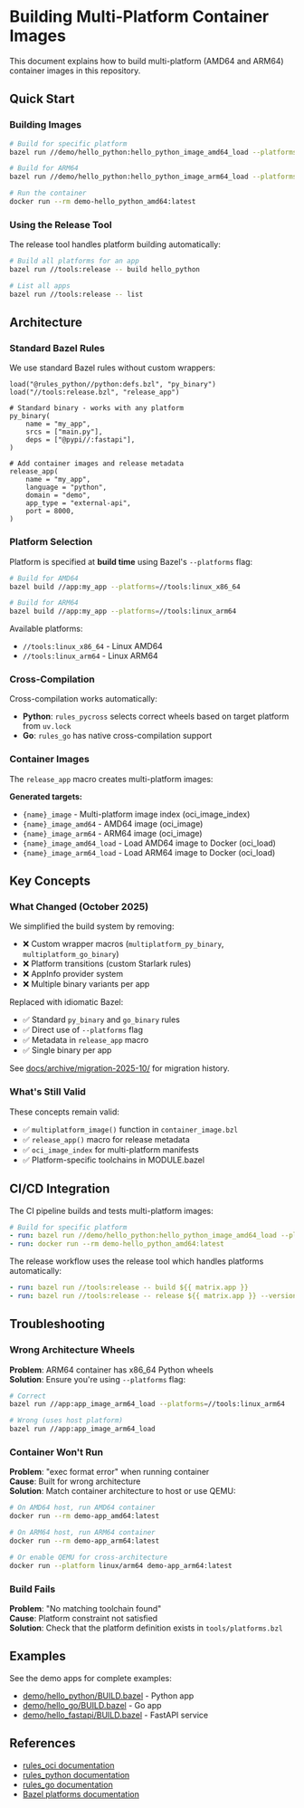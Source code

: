 # Building Multi-Platform Container Images

This document explains how to build multi-platform (AMD64 and ARM64) container images in this repository.

## Quick Start

### Building Images

```bash
# Build for specific platform
bazel run //demo/hello_python:hello_python_image_amd64_load --platforms=//tools:linux_x86_64

# Build for ARM64
bazel run //demo/hello_python:hello_python_image_arm64_load --platforms=//tools:linux_arm64

# Run the container
docker run --rm demo-hello_python_amd64:latest
```

### Using the Release Tool

The release tool handles platform building automatically:

```bash
# Build all platforms for an app
bazel run //tools:release -- build hello_python

# List all apps
bazel run //tools:release -- list
```

## Architecture

### Standard Bazel Rules

We use standard Bazel rules without custom wrappers:

```starlark
load("@rules_python//python:defs.bzl", "py_binary")
load("//tools:release.bzl", "release_app")

# Standard binary - works with any platform
py_binary(
    name = "my_app",
    srcs = ["main.py"],
    deps = ["@pypi//:fastapi"],
)

# Add container images and release metadata
release_app(
    name = "my_app",
    language = "python",
    domain = "demo",
    app_type = "external-api",
    port = 8000,
)
```

### Platform Selection

Platform is specified at **build time** using Bazel's `--platforms` flag:

```bash
# Build for AMD64
bazel build //app:my_app --platforms=//tools:linux_x86_64

# Build for ARM64  
bazel build //app:my_app --platforms=//tools:linux_arm64
```

Available platforms:
- `//tools:linux_x86_64` - Linux AMD64
- `//tools:linux_arm64` - Linux ARM64

### Cross-Compilation

Cross-compilation works automatically:

- **Python**: `rules_pycross` selects correct wheels based on target platform from `uv.lock`
- **Go**: `rules_go` has native cross-compilation support

### Container Images

The `release_app` macro creates multi-platform images:

**Generated targets:**
- `{name}_image` - Multi-platform image index (oci_image_index)
- `{name}_image_amd64` - AMD64 image (oci_image)
- `{name}_image_arm64` - ARM64 image (oci_image)
- `{name}_image_amd64_load` - Load AMD64 image to Docker (oci_load)
- `{name}_image_arm64_load` - Load ARM64 image to Docker (oci_load)

## Key Concepts

### What Changed (October 2025)

We simplified the build system by removing:
- ❌ Custom wrapper macros (`multiplatform_py_binary`, `multiplatform_go_binary`)
- ❌ Platform transitions (custom Starlark rules)
- ❌ AppInfo provider system
- ❌ Multiple binary variants per app

Replaced with idiomatic Bazel:
- ✅ Standard `py_binary` and `go_binary` rules
- ✅ Direct use of `--platforms` flag
- ✅ Metadata in `release_app` macro
- ✅ Single binary per app

See [docs/archive/migration-2025-10/](docs/archive/migration-2025-10/) for migration history.

### What's Still Valid

These concepts remain valid:
- ✅ `multiplatform_image()` function in `container_image.bzl`
- ✅ `release_app()` macro for release metadata
- ✅ `oci_image_index` for multi-platform manifests
- ✅ Platform-specific toolchains in MODULE.bazel

## CI/CD Integration

The CI pipeline builds and tests multi-platform images:

```yaml
# Build for specific platform
- run: bazel run //demo/hello_python:hello_python_image_amd64_load --platforms=//tools:linux_x86_64
- run: docker run --rm demo-hello_python_amd64:latest
```

The release workflow uses the release tool which handles platforms automatically:

```yaml
- run: bazel run //tools:release -- build ${{ matrix.app }}
- run: bazel run //tools:release -- release ${{ matrix.app }} --version ${{ inputs.version }}
```

## Troubleshooting

### Wrong Architecture Wheels

**Problem**: ARM64 container has x86_64 Python wheels  
**Solution**: Ensure you're using `--platforms` flag:

```bash
# Correct
bazel run //app:app_image_arm64_load --platforms=//tools:linux_arm64

# Wrong (uses host platform)
bazel run //app:app_image_arm64_load
```

### Container Won't Run

**Problem**: "exec format error" when running container  
**Cause**: Built for wrong architecture  
**Solution**: Match container architecture to host or use QEMU:

```bash
# On AMD64 host, run AMD64 container
docker run --rm demo-app_amd64:latest

# On ARM64 host, run ARM64 container  
docker run --rm demo-app_arm64:latest

# Or enable QEMU for cross-architecture
docker run --platform linux/arm64 demo-app_arm64:latest
```

### Build Fails

**Problem**: "No matching toolchain found"  
**Cause**: Platform constraint not satisfied  
**Solution**: Check that the platform definition exists in `tools/platforms.bzl`

## Examples

See the demo apps for complete examples:
- [demo/hello_python/BUILD.bazel](demo/hello_python/BUILD.bazel) - Python app
- [demo/hello_go/BUILD.bazel](demo/hello_go/BUILD.bazel) - Go app
- [demo/hello_fastapi/BUILD.bazel](demo/hello_fastapi/BUILD.bazel) - FastAPI service

## References

- [rules_oci documentation](https://github.com/bazel-contrib/rules_oci)
- [rules_python documentation](https://github.com/bazelbuild/rules_python)
- [rules_go documentation](https://github.com/bazelbuild/rules_go)
- [Bazel platforms documentation](https://bazel.build/extending/platforms)
